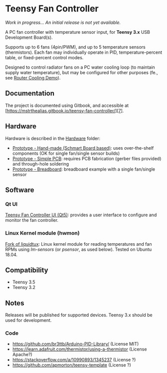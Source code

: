 # Teensy Fan Controller

*Work in progress... An initial release is not yet available.*

A PC fan controller with temperature sensor input, for **Teensy 3.x** USB Development Board(s).

Supports up to 6 fans (4pin/PWM), and up to 5 temperature sensors (thermistors). Each fan may individually operate in PID, temperature-percent table, or fixed-percent control modes.

Designed to control radiator fans on a PC water cooling loop (to maintain supply water temperature), but may be configured for other purposes (fe., see [Router Cooling Demo][6]).


## Documentation

The project is documented using Gitbook, and accessible at [https://mstrthealias.gitbook.io/teensy-fan-controller/][7].


## Hardware

Hardware is described in the [Hardware][5] folder:

* [Prototype - Hand-made (Schmart Board based)][3]: uses over-the-shelf components (OK for single fan/single sensor builds)
* [Prototype - Simple PCB][4]: requires PCB fabrication (gerber files provided) and through-hole soldering
* [Prototype - Breadboard][2]: breadboard example with a single fan/single sensor


## Software

### Qt UI

[Teensy Fan Controller UI (Qt5)](https://github.com/mstrthealias/TFC-ui): provides a user interface to configure and monitor the fan controller.

### Linux Kernel module (hwmon)

[Fork of liquidtux](https://github.com/mstrthealias/liquidtux): Linux kernel module for reading temperatures and fan RPMs using *lm-sensors* (or *psensor*, as used below).  Tested on Ubuntu 18.04.


## Compatibility

- Teensy 3.5
- Teensy 3.2


## Notes

Releases will be published for supported devices. Teensy 3.x should be used for development.


### Code
- https://github.com/br3ttb/Arduino-PID-Library/ (License MIT)
- https://learn.adafruit.com/thermistor/using-a-thermistor (License Apache?)
- https://stackoverflow.com/a/10990893/1345237 (License ?)
- https://github.com/apmorton/teensy-template (License ?)




[2]: Hardware/Breadboard/
[3]: Hardware/Schmart%20Board/
[4]: Hardware/Simple/
[5]: Hardware/
[6]: https://mstrthealias.gitbook.io/teensy-fan-controller/demo/router-cooling-demo
[7]: https://mstrthealias.gitbook.io/teensy-fan-controller/

